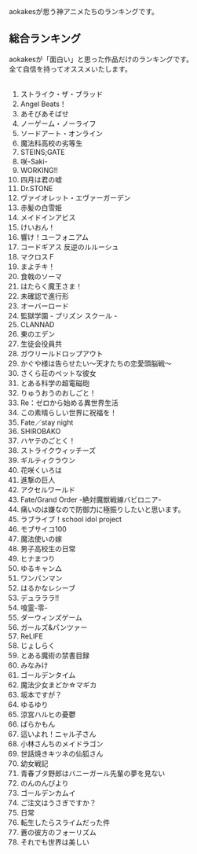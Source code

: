 aokakesが思う神アニメたちのランキングです。  

## 総合ランキング
aokakesが「面白い」と思った作品だけのランキングです。  
全て自信を持ってオススメいたします。  
<br>
1. ストライク・ザ・ブラッド
1. Angel Beats！
1. あそびあそばせ
1. ノーゲーム・ノーライフ
1. ソードアート・オンライン
1. 魔法科高校の劣等生
1. STEINS;GATE
1. 咲-Saki-
1. WORKING!!
1. 四月は君の嘘
1. Dr.STONE
1. ヴァイオレット・エヴァーガーデン
1. 赤髪の白雪姫
1. メイドインアビス
1. けいおん！
1. 響け！ユーフォニアム
1. コードギアス 反逆のルルーシュ
1. マクロスＦ
1. まよチキ！
1. 食戟のソーマ
1. はたらく魔王さま！
1. 未確認で進行形
1. オーバーロード
1. 監獄学園 - プリズン スクール -
1. CLANNAD
1. 東のエデン
1. 生徒会役員共
1. ガウリールドロップアウト
1. かぐや様は告らせたい～天才たちの恋愛頭脳戦～
1. さくら荘のペットな彼女
1. とある科学の超電磁砲
1. りゅうおうのおしごと！
1. Re：ゼロから始める異世界生活
1. この素晴らしい世界に祝福を！
1. Fate／stay night
1. SHIROBAKO
1. ハヤテのごとく！
1. ストライクウィッチーズ
1. ギルティクラウン
1. 花咲くいろは
1. 進撃の巨人
1. アクセルワールド
1. Fate/Grand Order -絶対魔獣戦線バビロニア-
1. 痛いのは嫌なので防御力に極振りしたいと思います。
1. ラブライブ！school idol project
1. モブサイコ100
1. 魔法使いの嫁
1. 男子高校生の日常
1. ヒナまつり
1. ゆるキャン△
1. ワンパンマン
1. はるかなレシーブ
1. デュラララ!!
1. 喰霊-零-
1. ダーウィンズゲーム
1. ガールズ&パンツァー
1. ReLIFE
1. じょしらく
1. とある魔術の禁書目録
1. みなみけ
1. ゴールデンタイム
1. 魔法少女まどか☆マギカ
1. 坂本ですが？
1. ゆるゆり
1. 涼宮ハルヒの憂鬱
1. ばらかもん
1. 這いよれ！ニャル子さん
1. 小林さんちのメイドラゴン
1. 世話焼きキツネの仙狐さん
1. 幼女戦記
1. 青春ブタ野郎はバニーガール先輩の夢を見ない
1. のんのんびより
1. ゴールデンカムイ
1. ご注文はうさぎですか？
1. 日常
1. 転生したらスライムだった件
1. 蒼の彼方のフォーリズム
1. それでも世界は美しい